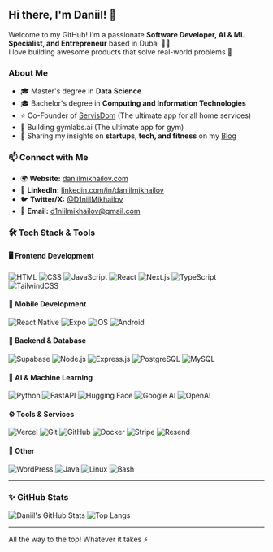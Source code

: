 ## Hi there, I'm Daniil! 👋

Welcome to my GitHub! I'm a passionate **Software Developer, AI & ML Specialist, and Entrepreneur** based in Dubai 🌴😎 <br />I love building awesome products that solve real-world problems 🚀

### About Me
- 🎓 Master's degree in **Data Science**
- 🎓 Bachelor's degree in **Computing and Information Technologies**
- ⭐ Сo-Founder of [ServisDom](https://servisdom.ae) (The ultimate app for all home services)
- 💪 Building gymlabs.ai (The ultimate app for gym)
- 📝 Sharing my insights on **startups, tech, and fitness** on my [Blog](https://www.daniilmikhailov.com/blog)

### 📫 Connect with Me
- 🌍 **Website:** [daniilmikhailov.com](https://www.daniilmikhailov.com)
- 💼 **LinkedIn:** [linkedin.com/in/daniilmikhailov](https://www.linkedin.com/in/daniilmikhailov)
- 🐦 **Twitter/X:** [@D1niilMikhailov](https://x.com/D1niilMikhailov)
- 📧 **Email:** d1niilmikhailov@gmail.com

### 🛠️ Tech Stack & Tools
#### 🖥️ Frontend Development
![HTML](https://img.shields.io/badge/HTML5-E34F26?style=for-the-badge&logo=html5&logoColor=white)
![CSS](https://img.shields.io/badge/CSS3-1572B6?style=for-the-badge&logo=css3&logoColor=white)
![JavaScript](https://img.shields.io/badge/JavaScript-F7DF1E?style=for-the-badge&logo=javascript&logoColor=black)
![React](https://img.shields.io/badge/React-20232A?style=for-the-badge&logo=react&logoColor=61DAFB)
![Next.js](https://img.shields.io/badge/Next.js-000000?style=for-the-badge&logo=next.js&logoColor=white)
![TypeScript](https://img.shields.io/badge/TypeScript-007ACC?style=for-the-badge&logo=typescript&logoColor=white)
![TailwindCSS](https://img.shields.io/badge/TailwindCSS-38B2AC?style=for-the-badge&logo=tailwind-css&logoColor=white)

#### 📱 Mobile Development
![React Native](https://img.shields.io/badge/React_Native-61DAFB?style=for-the-badge&logo=react&logoColor=black)
![Expo](https://img.shields.io/badge/Expo-000020?style=for-the-badge&logo=expo&logoColor=white)
![iOS](https://img.shields.io/badge/iOS-000000?style=for-the-badge&logo=apple&logoColor=white)
![Android](https://img.shields.io/badge/Android-3DDC84?style=for-the-badge&logo=android&logoColor=white)

#### 🔧 Backend & Database
![Supabase](https://img.shields.io/badge/Supabase-181717?style=for-the-badge&logo=supabase&logoColor=green)
![Node.js](https://img.shields.io/badge/Node.js-43853D?style=for-the-badge&logo=node.js&logoColor=white)
![Express.js](https://img.shields.io/badge/Express.js-000000?style=for-the-badge&logo=express&logoColor=white)
![PostgreSQL](https://img.shields.io/badge/PostgreSQL-316192?style=for-the-badge&logo=postgresql&logoColor=white)
![MySQL](https://img.shields.io/badge/MySQL-4479A1?style=for-the-badge&logo=mysql&logoColor=white)

#### 🤖 AI & Machine Learning
![Python](https://img.shields.io/badge/Python-3776AB?style=for-the-badge&logo=python&logoColor=white)
![FastAPI](https://img.shields.io/badge/FastAPI-009688?style=for-the-badge&logo=fastapi&logoColor=white)
![Hugging Face](https://img.shields.io/badge/Hugging_Face-FCC624?style=for-the-badge&logo=huggingface&logoColor=black)
![Google AI](https://img.shields.io/badge/Google_AI-4285F4?style=for-the-badge&logo=google&logoColor=white)
![OpenAI](https://img.shields.io/badge/OpenAI-412991?style=for-the-badge&logo=openai&logoColor=white)

#### ⚙️ Tools & Services
![Vercel](https://img.shields.io/badge/Vercel-000000?style=for-the-badge&logo=vercel&logoColor=white)
![Git](https://img.shields.io/badge/Git-F05032?style=for-the-badge&logo=git&logoColor=white)
![GitHub](https://img.shields.io/badge/GitHub-181717?style=for-the-badge&logo=github&logoColor=white)
![Docker](https://img.shields.io/badge/Docker-2496ED?style=for-the-badge&logo=docker&logoColor=white)
![Stripe](https://img.shields.io/badge/Stripe-008CDD?style=for-the-badge&logo=stripe&logoColor=white)
![Resend](https://img.shields.io/badge/Resend-FF5A5F?style=for-the-badge&logo=resend&logoColor=white)

#### 🔹 Other
![WordPress](https://img.shields.io/badge/WordPress-21759B?style=for-the-badge&logo=wordpress&logoColor=white)
![Java](https://img.shields.io/badge/Java-007396?style=for-the-badge&logo=java&logoColor=white)
![Linux](https://img.shields.io/badge/Linux-FCC624?style=for-the-badge&logo=linux&logoColor=black)
![Bash](https://img.shields.io/badge/Bash-4EAA25?style=for-the-badge&logo=gnu-bash&logoColor=white)

---
### ✨ GitHub Stats
![Daniil's GitHub Stats](https://github-readme-stats.vercel.app/api?username=dnlmkhlv&show_icons=true&theme=radical)
![Top Langs](https://github-readme-stats.vercel.app/api/top-langs/?username=dnlmkhlv&layout=compact&theme=radical)

---

All the way to the top! Whatever it takes ⚡
